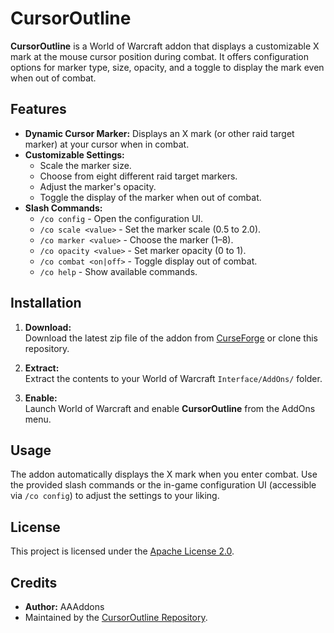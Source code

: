 # CursorOutline

**CursorOutline** is a World of Warcraft addon that displays a customizable X mark at the mouse cursor position during combat. It offers configuration options for marker type, size, opacity, and a toggle to display the mark even when out of combat.

## Features

- **Dynamic Cursor Marker:** Displays an X mark (or other raid target marker) at your cursor when in combat.
- **Customizable Settings:**  
  - Scale the marker size.
  - Choose from eight different raid target markers.
  - Adjust the marker's opacity.
  - Toggle the display of the marker when out of combat.
- **Slash Commands:**  
  - `/co config` - Open the configuration UI.
  - `/co scale <value>` - Set the marker scale (0.5 to 2.0).
  - `/co marker <value>` - Choose the marker (1–8).
  - `/co opacity <value>` - Set marker opacity (0 to 1).
  - `/co combat <on|off>` - Toggle display out of combat.
  - `/co help` - Show available commands.

## Installation

1. **Download:**  
   Download the latest zip file of the addon from [CurseForge]([https://www.curseforge.com/wow/addons/cursoroutline]) or clone this repository.

2. **Extract:**  
   Extract the contents to your World of Warcraft `Interface/AddOns/` folder.

3. **Enable:**  
   Launch World of Warcraft and enable **CursorOutline** from the AddOns menu.

## Usage

The addon automatically displays the X mark when you enter combat. Use the provided slash commands or the in-game configuration UI (accessible via `/co config`) to adjust the settings to your liking.

## License

This project is licensed under the [Apache License 2.0](LICENSE).

## Credits

- **Author:** AAAddons  
- Maintained by the [CursorOutline Repository](https://github.com/PeterNumerasz/CursorOutline).
